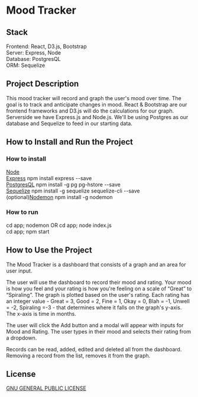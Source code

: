 # Mood Tracker

## Stack
Frontend: React, D3.js, Bootstrap <br>
Server: Express, Node <br>
Database: PostgresQL <br>
ORM: Sequelize

## Project Description
This mood tracker will record and graph the user's mood over time. The goal is to track and anticipate changes in mood. React & Bootstrap are our frontend frameworks and D3.js will do the calculations for our graph. Serverside we have Express.js and Node.js. We'll be using Postgres as our database and Sequelize to feed in our starting data.

## How to Install and Run the Project

### How to install
[Node](https://nodejs.org/en/download/)<br>
[Express](https://expressjs.com/) npm install express --save<br>
[PostgresQL](https://www.postgresql.org/download/) npm install -g pg pg-hstore --save<br>
[Sequelize](https://sequelize.org/docs/v6/getting-started/) npm install -g sequelize sequelize-cli --save<br>
(optional)[Nodemon](https://www.npmjs.com/package/nodemon) npm install -g nodemon

### How to run
cd app; nodemon OR cd app; node index.js <br>
cd app; npm start

## How to Use the Project
The Mood Tracker is a dashboard that consists of a graph and an area for user input.

The user will use the dashboard to record their mood and rating. Your mood is how you feel and your rating is how you're feeling on a scale of “Great” to “Spiraling”. The graph is plotted based on the user's rating. Each rating has an integer value - Great = 3, Good = 2, Fine = 1, Okay = 0, Blah = -1, Unwell = -2, Spiraling =-3 - that determines where it falls on the graph's y-axis. The x-axis is time in months.

The user will click the Add button and a modal will appear with inputs for Mood and Rating. The user types in their mood and selects their rating from a dropdown.

Records can be read, added, edited and deleted all from the dashboard. Removing a record from the list, removes it from the graph.

## License
[GNU GENERAL PUBLIC LICENSE](LICENSE)
